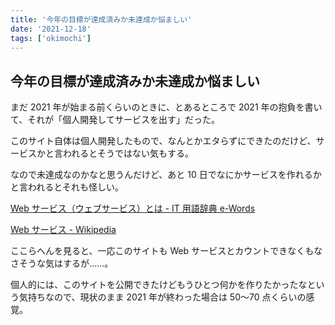 ```yaml
---
title: '今年の目標が達成済みか未達成か悩ましい'
date: '2021-12-18'
tags: ['okimochi']
---
```


## 今年の目標が達成済みか未達成か悩ましい

まだ 2021 年が始まる前くらいのときに、とあるところで 2021 年の抱負を書いて、それが「個人開発してサービスを出す」だった。

このサイト自体は個人開発したもので、なんとかエタらずにできたのだけど、サービスかと言われるとそうではない気もする。

なので未達成なのかなと思うんだけど、あと 10 日でなにかサービスを作れるかと言われるとそれも怪しい。

[Web サービス（ウェブサービス）とは \- IT 用語辞典 e\-Words](https://e-words.jp/w/Web%E3%82%B5%E3%83%BC%E3%83%93%E3%82%B9.html)

[Web サービス \- Wikipedia](https://ja.wikipedia.org/wiki/Web%E3%82%B5%E3%83%BC%E3%83%93%E3%82%B9)

ここらへんを見ると、一応このサイトも Web サービスとカウントできなくもなさそうな気はするが……。

個人的には、このサイトを公開できたけどもうひとつ何かを作りたかったなという気持ちなので、現状のまま 2021 年が終わった場合は 50〜70 点くらいの感覚。
